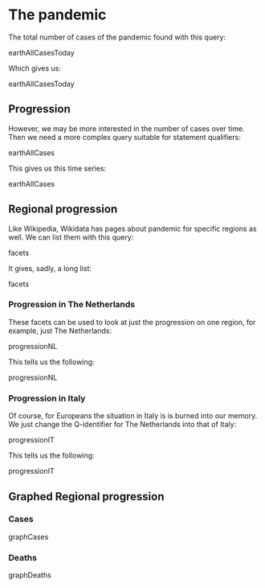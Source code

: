 # The pandemic

The total number of cases of the <topic>pandemic</topic> found with this query:

<sparql>earthAllCasesToday</sparql>

Which gives us:

<out>earthAllCasesToday</out>

## Progression

However, we may be more interested in the number of cases over time.
Then we need a more complex query suitable for statement qualifiers:

<sparql>earthAllCases</sparql>

This gives us this time series:

<out>earthAllCases</out>

## Regional progression

Like Wikipedia, Wikidata has pages about pandemic for specific regions
as well. We can list them with this query:

<sparql>facets</sparql>

It gives, sadly, a long list:

<out>facets</out>

### Progression in The Netherlands

These facets can be used to look at just the <topic>progression</topic> on one region,
for example, just <topic>The Netherlands</topic>:

<sparql>progressionNL</sparql>

This tells us the following:

<out>progressionNL</out>

### Progression in Italy

Of course, for Europeans the situation in <topic>Italy</topic> is is burned
into our memory. We just change the Q-identifier for The Netherlands into that
of Italy:

<sparql>progressionIT</sparql>

This tells us the following:

<out>progressionIT</out>

## Graphed Regional progression

### Cases

<sparql>graphCases</sparql>

### Deaths

<sparql>graphDeaths</sparql>
